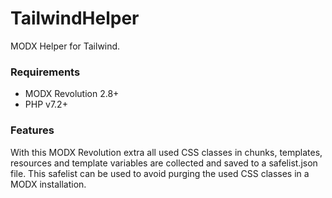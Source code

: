 # TailwindHelper

MODX Helper for Tailwind.

### Requirements

* MODX Revolution 2.8+
* PHP v7.2+

### Features

With this MODX Revolution extra all used CSS classes in chunks, templates,
resources and template variables are collected and saved to a safelist.json
file. This safelist can be used to avoid purging the used CSS classes in a MODX
installation.
